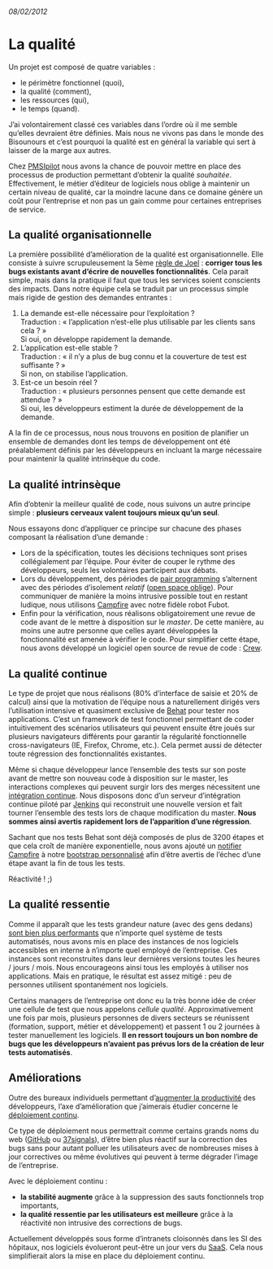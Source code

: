 ###### 08/02/2012

# La qualité

Un projet est composé de quatre variables :

* le périmètre fonctionnel (quoi),
* la qualité (comment),
* les ressources (qui),
* le temps (quand).

J’ai volontairement classé ces variables dans l’ordre où il me semble qu’elles devraient être définies. Mais nous ne vivons pas dans le monde des Bisounours et c’est pourquoi la qualité est en général la variable qui sert à laisser de la marge aux autres.

Chez [PMSIpilot](http://www.pmsipilot.com) nous avons la chance de pouvoir mettre en place des processus de production permettant d’obtenir la qualité *souhaitée*. Effectivement, le métier d’éditeur de logiciels nous oblige à maintenir un certain niveau de qualité, car la moindre lacune dans ce domaine génère un coût pour l’entreprise et non pas un gain comme pour certaines entreprises de service.

## La qualité organisationnelle

La première possibilité d’amélioration de la qualité est organisationnelle. Elle consiste à suivre scrupuleusement la 5ème [règle de Joel](http://www.joelonsoftware.com/articles/fog0000000043.html) : **corriger tous les bugs existants avant d’écrire de nouvelles fonctionnalités**. Cela parait simple, mais dans la pratique il faut que tous les services soient conscients des impacts. Dans notre équipe cela se traduit par un processus simple mais rigide de gestion des demandes entrantes :

1. La demande est-elle nécessaire pour l’exploitation ?  
Traduction : « l’application n’est-elle plus utilisable par les clients sans cela ? »  
Si oui, on développe rapidement la demande.
2. L’application est-elle stable ?  
Traduction : « il n’y a plus de bug connu et la couverture de test est suffisante ? »  
Si non, on stabilise l’application.
3. Est-ce un besoin réel ?  
Traduction : « plusieurs personnes pensent que cette demande est attendue ? »  
Si oui, les développeurs estiment la durée de développement de la demande.

A la fin de ce processus, nous nous trouvons en position de planifier un ensemble de demandes dont les temps de développement ont été préalablement définis par les développeurs en incluant la marge nécessaire pour maintenir la qualité intrinsèque du code.

## La qualité intrinsèque

Afin d’obtenir la meilleur qualité de code, nous suivons un autre principe simple : **plusieurs cerveaux valent toujours mieux qu’un seul**.

Nous essayons donc d’appliquer ce principe sur chacune des phases composant la réalisation d’une demande :

* Lors de la spécification, toutes les décisions techniques sont prises collégialement par l’équipe. Pour éviter de couper le rythme des développeurs, seuls les volontaires participent aux débats.
* Lors du développement, des périodes de [pair programming](http://fr.wikipedia.org/wiki/Programmation_en_bin%C3%B4me) s’alternent avec des périodes d’isolement *relatif* ([open space oblige](http://www.joelonsoftware.com/items/2006/07/30.html)). Pour communiquer de manière la moins intrusive possible tout en restant ludique, nous utilisons [Campfire](http://campfirenow.com/) avec notre fidèle robot Fubot.
* Enfin pour la vérification, nous réalisons obligatoirement une revue de code avant de le mettre à disposition sur le *master*. De cette manière, au moins une autre personne que celles ayant développées la fonctionnalité est amenée à vérifier le code. Pour simplifier cette étape, nous avons développé un logiciel open source de revue de code : [Crew](http://crew-cr.org/).

## La qualité continue

Le type de projet que nous réalisons (80% d’interface de saisie et 20% de calcul) ainsi que la motivation de l’équipe nous a naturellement dirigés vers l’utilisation intensive et quasiment exclusive de [Behat](http://behat.org/) pour tester nos applications. C’est un framework de test fonctionnel permettant de coder intuitivement des scénarios utilisateurs qui peuvent ensuite être joués sur plusieurs navigateurs différents pour garantir la régularité fonctionnelle cross-navigateurs (IE, Firefox, Chrome, etc.). Cela permet aussi de détecter toute régression des fonctionnalités existantes.

Même si chaque développeur lance l’ensemble des tests sur son poste avant de mettre son nouveau code à disposition sur le master, les interactions complexes qui peuvent surgir lors des merges nécessitent une [intégration continue](http://martinfowler.com/articles/continuousIntegration.html). Nous disposons donc d’un serveur d’intégration continue piloté par [Jenkins](http://jenkins-ci.org/) qui reconstruit une nouvelle version et fait tourner l’ensemble des tests lors de chaque modification du master. **Nous sommes ainsi avertis rapidement lors de l’apparition d’une régression**.

Sachant que nos tests Behat sont déjà composés de plus de 3200 étapes et que cela croît de manière exponentielle, nous avons ajouté un [notifier Campfire](https://github.com/tentacode/BehatCH/blob/master/features/bootstrap/notifiers/CampfireNotifier.php) à notre [bootstrap personnalisé](https://github.com/tentacode/BehatCH) afin d’être avertis de l’échec d’une étape avant la fin de tous les tests.

Réactivité ! ;)

## La qualité ressentie

Comme il apparaît que les tests grandeur nature (avec des gens dedans) [sont bien plus performants](http://kev.inburke.com/kevin/the-best-ways-to-find-bugs-in-your-code/) que n’importe quel système de tests automatisés, nous avons mis en place des instances de nos logiciels accessibles en interne à n’importe quel employé de l’entreprise. Ces instances sont reconstruites dans leur dernières versions toutes les heures / jours / mois. Nous encourageons ainsi tous les employés à utiliser nos applications. Mais en pratique, le résultat est assez mitigé : peu de personnes utilisent spontanément nos logiciels.

Certains managers de l’entreprise ont donc eu la très bonne idée de créer une cellule de test que nous appelons *cellule qualité*. Approximativement une fois par mois, plusieurs personnes de divers secteurs se réunissent (formation, support, métier et développement) et passent 1 ou 2 journées à tester manuellement les logiciels. **Il en ressort toujours un bon nombre de bugs que les développeurs n’avaient pas prévus lors de la création de leur tests automatisés**.

## Améliorations

Outre des bureaux individuels permettant d’[augmenter la productivité](http://www.joelonsoftware.com/articles/FieldGuidetoDevelopers.html) des développeurs, l’axe d’amélioration que j’aimerais étudier concerne le [déploiement continu](http://blog.octo.com/5-bonnes-raisons-de-deployer-en-continu/).

Ce type de déploiement nous permettrait comme certains grands noms du web ([GitHub](http://zachholman.com/talk/how-github-uses-github-to-build-github/) ou [37signals](http://37signals.com/svn/posts/3102-saas-change-starts-easy-and-then-gets-really-hard)), d’être bien plus réactif sur la correction des bugs sans pour autant polluer les utilisateurs avec de nombreuses mises à jour correctives ou même évolutives qui peuvent à terme dégrader l’image de l’entreprise.

Avec le déploiement continu :

* **la stabilité augmente** grâce à la suppression des sauts fonctionnels trop importants,
* **la qualité ressentie par les utilisateurs est meilleure** grâce à la réactivité non intrusive des corrections de bugs.

Actuellement développés sous forme d’intranets cloisonnés dans les SI des hôpitaux, nos logiciels évolueront peut-être un jour vers du [SaaS](http://fr.wikipedia.org/wiki/Logiciel_en_tant_que_service). Cela nous simplifierait alors la mise en place du déploiement continu.
